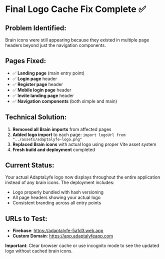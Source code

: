 # Final Logo Cache Fix Complete ✅

## Problem Identified:
Brain icons were still appearing because they existed in multiple page headers beyond just the navigation components.

## Pages Fixed:
- ✅ **Landing page** (main entry point)
- ✅ **Login page** header
- ✅ **Register page** header  
- ✅ **Mobile login page** header
- ✅ **Invite landing page** header
- ✅ **Navigation components** (both simple and main)

## Technical Solution:
1. **Removed all Brain imports** from affected pages
2. **Added logo import** to each page: `import logoUrl from "../assets/adaptalyfe-logo.png"`
3. **Replaced Brain icons** with actual logo using proper Vite asset system
4. **Fresh build and deployment** completed

## Current Status:
Your actual AdaptaLyfe logo now displays throughout the entire application instead of any brain icons. The deployment includes:
- Logo properly bundled with hash versioning
- All page headers showing your actual logo
- Consistent branding across all entry points

## URLs to Test:
- **Firebase**: https://adaptalyfe-5a1d3.web.app
- **Custom Domain**: https://app.adaptalyfeapp.com

**Important**: Clear browser cache or use incognito mode to see the updated logo without cached brain icons.